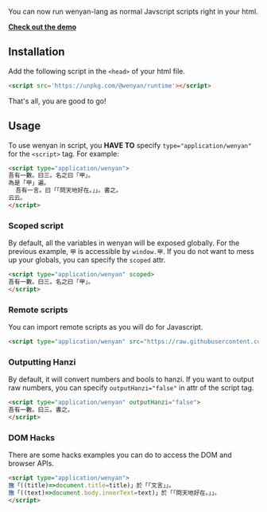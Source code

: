 You can now run wenyan-lang as normal Javscript scripts right in your html.

[**Check out the demo**](https://jsfiddle.net/antfu/u532ny49/)

## Installation

Add the following script in the `<head>` of your html file.

```html
<script src='https://unpkg.com/@wenyan/runtime'></script>
```

That's all, you are good to go!

## Usage

To use wenyan in script, you **HAVE TO** specify `type="application/wenyan"` for the `<script>` tag. For example:

```html
<script type="application/wenyan">
吾有一數。曰三。名之曰「甲」。
為是「甲」遍。
  吾有一言。曰「「問天地好在。」」。書之。
云云。
</script>
```

### Scoped script

By default, all the variables in wenyan will be exposed globally. For the previous example, `甲` is accessible by `window.甲`. If you do not want to mess up your globals, you can specify the `scoped` attr.

```html
<script type="application/wenyan" scoped>
吾有一數。曰三。名之曰「甲」。
</script>
```

### Remote scripts

You can import remote scripts as you will do for Javascript.

```html
<script type="application/wenyan" src="https://raw.githubusercontent.com/LingDong-/wenyan-lang/master/examples/fizzbuzz.wy"></script>
```

### Outputting Hanzi

By default, it will convert numbers and bools to hanzi. If you want to output raw numbers, you can specify `outputHanzi="false"` in attr of the script tag.

```html
<script type="application/wenyan" outputHanzi="false">
吾有一數。曰三。書之。
</script>
```

### DOM Hacks

There are some hacks examples you can do to access the DOM and browser APIs.

```html
<script type="application/wenyan">
施「((title)=>document.title=title)」於「「文言」」。
施「((text)=>document.body.innerText=text)」於「「問天地好在。」」。
</script>
```
